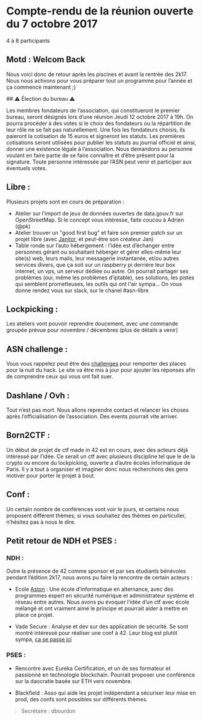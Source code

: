 # Compte-rendu de la réunion ouverte du 7 octobre 2017
4 à 8 participants

## Motd : Welcom Back

Nous voici donc de retour après les piscines et avant la rentrée des 2k17. Nous nous activons pour vous préparer tout un programme pour l’année et ça commence maintenant ;)


## :warning: Élection du bureau :warning:

Les membres fondateurs de l’association, qui constitueront le premier bureau, seront désignés lors d’une réunion Jeudi 12 octobre 2017 à 19h.
On pourra procéder à des votes si le choix des fondateurs ou la répartition de leur rôle ne se fait pas naturellement.
Une fois les fondateurs choisis, ils paieront la cotisation de 15 euros et signeront les statuts.
Les premières cotisations seront utilisées pour publier les statuts au journal officiel et ainsi, donner une existence légale à l’association.
Nous demandons au personne voulant en faire partie de se faire connaître et d’être présent pour la signature.
Toute personne intéressée par l’ASN peut venir et participer aux éventuels votes.


## Libre :

Plusieurs projets sont en cours de préparation :
- Atelier sur l’import de jeux de données ouvertes de data.gouv.fr sur OpenStreetMap. Si le concept vous intéresse, faite coucou à Adrien (@pk)
- Atelier trouver un "good first bug" et faire son premier patch sur un projet libre (avec [Janitor](https://janitor.technology/), et peut-être son créateur Jan)
- Table ronde  sur l’auto hébergement : l’idée est d’échanger entre personnes gérant ou souhaitant héberger et gérer elles-même leur site(s) web, leurs mails, leur messagerie instantanée, et/ou autres services divers, que ça soit sur un raspberry pi derrière leur box internet, un vps, un serveur dédiée ou autre. On pourrait partager ses problèmes (oui, même les problèmes d’iptable), ses solutions, les pistes qui semblent prometteuses, les outils qui ont l'air sympa… On vous donne rendez vous sur slack, sur le chanel #asn-libre


## Lockpicking :

Les ateliers vont pouvoir reprendre doucement, avec une commande groupée prévue pour novembre / décembres (plus de détails a venir)


## ASN challenge :

Vous vous rappelez peut être des [challenges](https://asn.borntocode.in/challenges/) pour remporter des places pour la nuit du hack. Le site va être mis à jour pour ajouter les réponses afin de comprendre ceux qui vous ont fait suer.


## Dashlane / Ovh :

Tout n’est pas mort. Nous allons reprendre contact et relancer les choses après l’officialisation de l’association. Des events pourrait vite arriver.


## Born2CTF :

Un début de projet de ctf made in 42 est en cours, avec des acteurs déjà intéressé par l’idée. Ce serait un ctf avec plusieurs discipline tel que le de la crypto ou encore du lockpicking, ouverte a d’autre écoles informatique de Paris.  Il y a tout à organiser et imaginer donc nous recherchons des gens motiver pour porter le projet à bout.


## Conf :

Un certain nombre de conférences vont voir le jours, et certains nous proposent différent thèmes, si vous souhaitez des thèmes en particulier, n’hésitez pas à nous le dire.


## Petit retour de NDH et PSES :

### NDH :

Outre la présence de 42 comme sponsor et par ses étudiants bénévoles pendant l’édition 2k17, nous avons pu faire la rencontre de certain acteurs :

- Ecole [Aston](http://www.aston-ecole.com/) : Une école d’informatique en alternance, avec des programmes expert en sécurité numérique et administrateur système et réseau entre autres. Nous avons pu évoquer l’idée d’un ctf avec école mélangé et ont vraiment aimé le principe et pourrait aider à mettre en place ce projet.

- Vade Secure : Analyse et dev sur  des application de sécurité. Se sont montré intéressé pour réaliser une conf à 42. Leur blog est plutôt sympa, [ça se passe ici](https://blog.vadesecure.com/fr/)


### PSES :

- Rencontre avec Eureka Certification, et un de ses formateur et passionné en technologie blockchain. Pourrait proposer une conférence sur la daocratie basée sur ETH vers novembre.

- Blackfield : Asso qui aide les projet indépendant a sécuriser leur mise en prod, des confs sont possibles sur différents thèmes.


> Secrétaire : dbourdon
